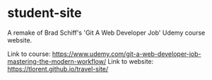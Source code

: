 # student-site
A remake of Brad Schiff's 'Git A Web Developer Job' Udemy course website.

Link to course: https://www.udemy.com/git-a-web-developer-job-mastering-the-modern-workflow/
Link to website: https://tlorent.github.io/travel-site/
